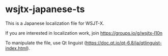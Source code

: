 # wsjtx-japanese-ts
This is a Japanese localization file for WSJT-X.

If you are interested in localization work, join https://groups.io/g/wsjtx-l10n

To manipulate the file, use Qt linguist (https://doc.qt.io/qt-6.8/ja/qtlinguist-index.html).
